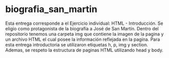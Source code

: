 # biografia_san_martin
Esta entrega corresponde a el Ejercicio individual: HTML - Introducción.
Se eligio como protagonista de la biografía a José de San Martín.
Dentro del repositorio tenemos una carpeta img que contiene la imagen de la pagina y un archivo HTML el cual posee la información reflejada en la pagina. Para esta entrega introductoria se utilizaron etiquetas h, p, img y section. Ademas, se respeto la estructura de paginas HTML utilizando head y body.
